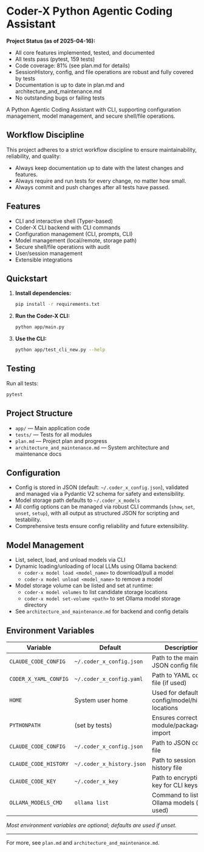 # Coder-X Python Agentic Coding Assistant

**Project Status (as of 2025-04-16):**
- All core features implemented, tested, and documented
- All tests pass (pytest, 159 tests)
- Code coverage: 81% (see plan.md for details)
- SessionHistory, config, and file operations are robust and fully covered by tests
- Documentation is up to date in plan.md and architecture_and_maintenance.md
- No outstanding bugs or failing tests

A Python Agentic Coding Assistant with CLI, supporting configuration management, model management, and secure shell/file operations.

## Workflow Discipline

This project adheres to a strict workflow discipline to ensure maintainability, reliability, and quality:

* Always keep documentation up to date with the latest changes and features.
* Always require and run tests for every change, no matter how small.
* Always commit and push changes after all tests have passed.

## Features
- CLI and interactive shell (Typer-based)
- Coder-X CLI backend with CLI commands
- Configuration management (CLI, prompts, CLI)
- Model management (local/remote, storage path)
- Secure shell/file operations with audit
- User/session management
- Extensible integrations

## Quickstart

1. **Install dependencies:**
   ```sh
   pip install -r requirements.txt
   ```

2. **Run the Coder-X CLI:**
   ```sh
   python app/main.py
   ```

3. **Use the CLI:**
   ```sh
   python app/test_cli_new.py --help
   ```

## Testing

Run all tests:
```sh
pytest
```

## Project Structure
- `app/` — Main application code
- `tests/` — Tests for all modules
- `plan.md` — Project plan and progress
- `architecture_and_maintenance.md` — System architecture and maintenance docs

## Configuration
- Config is stored in JSON (default: `~/.coder_x_config.json`), validated and managed via a Pydantic V2 schema for safety and extensibility.
- Model storage path defaults to `~/.coder_x_models`
- All config options can be managed via robust CLI commands (`show`, `set`, `unset`, `setup`), with all output as structured JSON for scripting and testability.
- Comprehensive tests ensure config reliability and future extensibility.

## Model Management
- List, select, load, and unload models via CLI
- Dynamic loading/unloading of local LLMs using Ollama backend:
  - `coder-x model load <model_name>` to download/pull a model
  - `coder-x model unload <model_name>` to remove a model
- Model storage volume can be listed and set at runtime:
  - `coder-x model volumes` to list candidate storage locations
  - `coder-x model set-volume <path>` to set Ollama model storage directory
- See `architecture_and_maintenance.md` for backend and config details

## Environment Variables

| Variable                  | Default                             | Description                                      |
|---------------------------|-------------------------------------|--------------------------------------------------|
| `CLAUDE_CODE_CONFIG`      | `~/.coder_x_config.json`            | Path to the main JSON config file                |
| `CODER_X_YAML_CONFIG`     | `~/.coder_x_config.yaml`            | Path to YAML config file (if used)               |
| `HOME`                    | System user home                    | Used for default config/model/history locations   |
| `PYTHONPATH`              | (set by tests)                      | Ensures correct module/package import            |
| `CLAUDE_CODE_CONFIG`      | `~/.coder_x_config.json`            | Path to JSON config file                         |
| `CLAUDE_CODE_HISTORY`     | `~/.coder_x_history.json`           | Path to session history file                     |
| `CLAUDE_CODE_KEY`         | `~/.coder_x_key`                    | Path to encryption key for CLI keys              |
| `OLLAMA_MODELS_CMD`       | `ollama list`                       | Command to list Ollama models (if used)          |

*Most environment variables are optional; defaults are used if unset.*

---

For more, see `plan.md` and `architecture_and_maintenance.md`.
